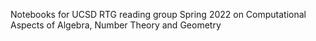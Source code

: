 Notebooks for UCSD RTG reading group Spring 2022 on Computational Aspects of Algebra, Number Theory and Geometry

